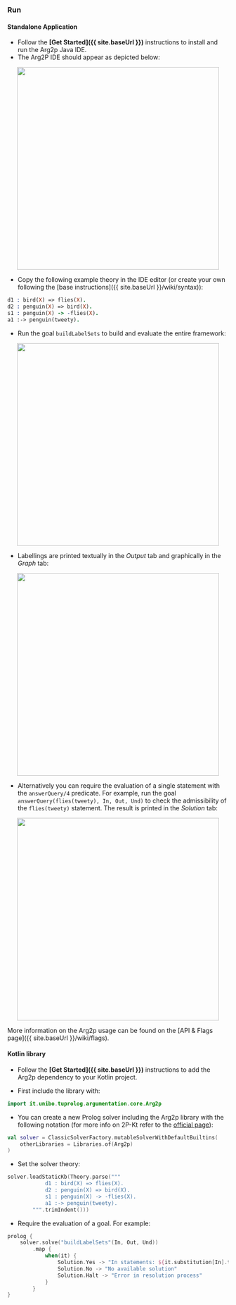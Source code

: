 ---
---

### Run

#### Standalone Application

- Follow the __[Get Started]({{ site.baseUrl }})__ instructions to install and run the Arg2p Java IDE.
- The Arg2P IDE should appear as depicted below:

<p align="center">
  <img width="460" src={{ 'assets/media/run1.png'|asset|scale(0.65)  }}>
</p>

- Copy the following example theory in the IDE editor (or create your own following the [base instructions]({{ site.baseUrl }}/wiki/syntax)):

```prolog
d1 : bird(X) => flies(X).
d2 : penguin(X) => bird(X).
s1 : penguin(X) -> -flies(X).
a1 :-> penguin(tweety).
```

- Run the goal `buildLabelSets` to build and evaluate the entire framework:

<p align="center">
  <img width="460" src={{ 'assets/media/run3.png'|asset|scale(0.65)  }}>
</p>

- Labellings are printed textually in the _Output_ tab and graphically in the _Graph_ tab:

<p align="center">
  <img width="460" src={{ 'assets/media/run4.png'|asset|scale(0.65)  }}>
</p>

- Alternatively you can require the evaluation of a single statement with the `answerQuery/4` predicate. For example, run the goal
`answerQuery(flies(tweety), In, Out, Und)` to check the admissibility of the `flies(tweety)` statement. The result is printed in the _Solution_ tab:

<p align="center">
  <img width="460" src={{ 'assets/media/run5.png'|asset|scale(0.65)  }}>
</p>

More information on the Arg2p usage can be found on the [API & Flags page]({{ site.baseUrl }}/wiki/flags).

#### Kotlin library

- Follow the __[Get Started]({{ site.baseUrl }})__ instructions to add the Arg2p dependency to your Kotlin project.

- First include the library with:
  
```kotlin
import it.unibo.tuprolog.argumentation.core.Arg2p
```

- You can create a new Prolog solver including the Arg2p library with the following notation (for more info on 2P-Kt refer to the [official page](https://gitlab.com/pika-lab/tuprolog/2p-in-kotlin)):

```kotlin
val solver = ClassicSolverFactory.mutableSolverWithDefaultBuiltins(
    otherLibraries = Libraries.of(Arg2p)
)
```

- Set the solver theory:

```kotlin
solver.loadStaticKb(Theory.parse("""
            d1 : bird(X) => flies(X).
            d2 : penguin(X) => bird(X).
            s1 : penguin(X) -> -flies(X).
            a1 :-> penguin(tweety).
        """.trimIndent()))
```

- Require the evaluation of a goal. For example:

```kotlin
prolog {
    solver.solve("buildLabelSets"(In, Out, Und))
        .map { 
            when(it) {
                Solution.Yes -> "In statements: ${it.substitution[In].toString()}"
                Solution.No -> "No available solution"
                Solution.Halt -> "Error in resolution process"
            } 
        }
}
```





